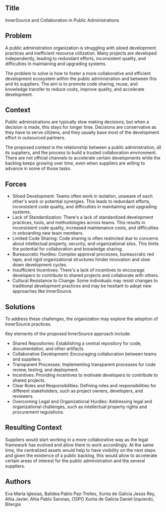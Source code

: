 ## Title

InnerSource and Collaboration in Public Administrations

## Problem

A public administration organization is struggling with siloed development practices and
inefficient resource utilization. Many projects are developed independently, leading to
redundant efforts, inconsistent quality, and difficulties in maintaining and upgrading systems.

The problem to solve is how to foster a more collaborative and efficient development ecosystem
within the public administration and between this and its suppliers.
The aim is to promote code sharing, reuse, and knowledge transfer to reduce costs, improve quality,
and accelerate development.

## Context

Public administrations are typically slow making decisions, but when a decision is made, this stays
for longer time. Decisions are conservative as they have to serve citizens, and they usually base most
of the development effort in outsourced partners.

The proposed context is the relationship between a public administration, all its suppliers, and the
process to build a trusted collaboration environment. There are not official channels to accelerate
certain developments while the backlog keeps growing over time, even when suppliers are willing to
advance in some of those tasks.

## Forces

* Siloed Development: Teams often work in isolation, unaware of each other's work or potential
synergies. This leads to redundant efforts, inconsistent code quality, and difficulties in maintaining
and upgrading systems.
* Lack of Standardization: There's a lack of standardized development practices, tools, and
methodologies across teams. This results in inconsistent code quality, increased maintenance costs,
and difficulties in onboarding new team members.
* Limited Code Sharing: Code sharing is often restricted due to concerns about intellectual property,
security, and organizational silos. This limits the potential for collaboration and knowledge sharing.
* Bureaucratic Hurdles: Complex approval processes, bureaucratic red tape, and rigid organizational
structures hinder innovation and slow down development cycles.
* Insufficient Incentives: There's a lack of incentives to encourage developers to contribute to shared
projects and collaborate with others.
* Cultural Resistance to Change: Some individuals may resist changes to traditional development practices
and may be hesitant to adopt new approaches like InnerSource.

## Solutions

To address these challenges, the organization may explore the adoption of InnerSource practices.

Key elements of the proposed InnerSource approach include:

* Shared Repositories: Establishing a central repository for code, documentation, and other artifacts.
* Collaborative Development: Encouraging collaboration between teams and suppliers.
* Transparent Processes: Implementing transparent processes for code review, testing, and deployment.
* Incentives: Providing incentives to motivate developers to contribute to shared projects.
* Clear Roles and Responsibilities: Defining roles and responsibilities for different stakeholders,
such as project owners, developers, and reviewers.
* Overcoming Legal and Organizational Hurdles: Addressing legal and organizational challenges, such
as intellectual property rights and procurement regulations.

## Resulting Context

Suppliers would start working in a more collaborative way as the legal framework has evolved and allow
them to work accordingly. At the same time, the centralized assets would help to have visibility on the
next steps and given the existence of a public backlog, this would allow to accelerate certain areas
of interest for the public administration and the several suppliers.

## Authors

Eva María Iglesias, Balidea
Pablo Paz-Trelles, Xunta de Galicia
Jesús Rey, Altia
Javier, Altia
Pablo Sanxiao, OSPO Xunta de Galicia
Daniel Izquierdo, Bitergia
